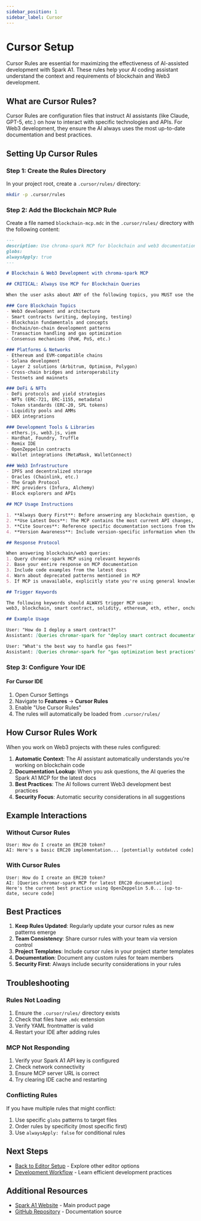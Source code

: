 ```yaml
---
sidebar_position: 1
sidebar_label: Cursor
---
```


# Cursor Setup

Cursor Rules are essential for maximizing the effectiveness of AI-assisted development with Spark A1. These rules help your AI coding assistant understand the context and requirements of blockchain and Web3 development.

## What are Cursor Rules?

Cursor Rules are configuration files that instruct AI assistants (like Claude, GPT-5, etc.) on how to interact with specific technologies and APIs. For Web3 development, they ensure the AI always uses the most up-to-date documentation and best practices.

## Setting Up Cursor Rules

### Step 1: Create the Rules Directory

In your project root, create a `.cursor/rules/` directory:

```bash
mkdir -p .cursor/rules
```

### Step 2: Add the Blockchain MCP Rule

Create a file named `blockchain-mcp.mdc` in the `.cursor/rules/` directory with the following content:

```markdown
---
description: Use chroma-spark MCP for blockchain and web3 documentation
globs:
alwaysApply: true
---

# Blockchain & Web3 Development with chroma-spark MCP

## CRITICAL: Always Use MCP for Blockchain Queries

When the user asks about ANY of the following topics, you MUST use the `chromar-spark` MCP server to fetch the most up-to-date documentation:

### Core Blockchain Topics
- Web3 development and architecture
- Smart contracts (writing, deploying, testing)
- Blockchain fundamentals and concepts
- Onchain/on-chain development patterns
- Transaction handling and gas optimization
- Consensus mechanisms (PoW, PoS, etc.)

### Platforms & Networks
- Ethereum and EVM-compatible chains
- Solana development
- Layer 2 solutions (Arbitrum, Optimism, Polygon)
- Cross-chain bridges and interoperability
- Testnets and mainnets

### DeFi & NFTs
- DeFi protocols and yield strategies
- NFTs (ERC-721, ERC-1155, metadata)
- Token standards (ERC-20, SPL tokens)
- Liquidity pools and AMMs
- DEX integrations

### Development Tools & Libraries
- ethers.js, web3.js, viem
- Hardhat, Foundry, Truffle
- Remix IDE
- OpenZeppelin contracts
- Wallet integrations (MetaMask, WalletConnect)

### Web3 Infrastructure
- IPFS and decentralized storage
- Oracles (Chainlink, etc.)
- The Graph Protocol
- RPC providers (Infura, Alchemy)
- Block explorers and APIs

## MCP Usage Instructions

1. **Always Query First**: Before answering any blockchain question, query the chromar-spark MCP for relevant documentation
2. **Use Latest Docs**: The MCP contains the most current API changes, deprecations, and best practices
3. **Cite Sources**: Reference specific documentation sections from the MCP in your responses
4. **Version Awareness**: Include version-specific information when the MCP provides it

## Response Protocol

When answering blockchain/web3 queries:
1. Query chromar-spark MCP using relevant keywords
2. Base your entire response on MCP documentation
3. Include code examples from the latest docs
4. Warn about deprecated patterns mentioned in MCP
5. If MCP is unavailable, explicitly state you're using general knowledge

## Trigger Keywords

The following keywords should ALWAYS trigger MCP usage:
web3, blockchain, smart contract, solidity, ethereum, eth, ether, onchain, on-chain, dapp, defi, nft, token, erc20, erc721, erc1155, metamask, wallet, transaction, gas, gwei, wei, abi, bytecode, deploy, mint, transfer, approve, allowance, balance, block, mining, validator, staking, layer2, l2, rollup, sidechain, cross-chain, bridge, oracle, chainlink, uniswap, opensea, polygon, arbitrum, optimism, avalanche, bnb, bsc, fantom, near, cosmos, polkadot, substrate, vyper, hardhat, truffle, foundry, remix, ganache, infura, alchemy, moralis, thegraph, ipfs, arweave, filecoin, ceramic, lens, aave, compound, makerdao, curve, balancer, sushiswap, pancakeswap, yield, farming, liquidity, amm, impermanent loss, slippage, mev, flashloan, flash loan, mainnet, testnet, sepolia, goerli, mumbai, rinkeby, ropsten

## Example Usage

User: "How do I deploy a smart contract?"
Assistant: [Queries chromar-spark for "deploy smart contract documentation"] → Provides answer based on latest MCP docs

User: "What's the best way to handle gas fees?"
Assistant: [Queries chromar-spark for "gas optimization best practices"] → Provides current best practices from MCP
```

### Step 3: Configure Your IDE

#### For Cursor IDE

1. Open Cursor Settings
2. Navigate to **Features** → **Cursor Rules**
3. Enable "Use Cursor Rules"
4. The rules will automatically be loaded from `.cursor/rules/`


## How Cursor Rules Work

When you work on Web3 projects with these rules configured:

1. **Automatic Context**: The AI assistant automatically understands you're working on blockchain code
2. **Documentation Lookup**: When you ask questions, the AI queries the Spark A1 MCP for the latest docs
3. **Best Practices**: The AI follows current Web3 development best practices
4. **Security Focus**: Automatic security considerations in all suggestions

## Example Interactions

### Without Cursor Rules
```
User: How do I create an ERC20 token?
AI: Here's a basic ERC20 implementation... [potentially outdated code]
```

### With Cursor Rules
```
User: How do I create an ERC20 token?
AI: [Queries chromar-spark MCP for latest ERC20 documentation]
Here's the current best practice using OpenZeppelin 5.0... [up-to-date, secure code]
```

## Best Practices

1. **Keep Rules Updated**: Regularly update your cursor rules as new patterns emerge
2. **Team Consistency**: Share cursor rules with your team via version control
3. **Project Templates**: Include cursor rules in your project starter templates
4. **Documentation**: Document any custom rules for team members
5. **Security First**: Always include security considerations in your rules

## Troubleshooting

### Rules Not Loading

1. Ensure the `.cursor/rules/` directory exists
2. Check that files have `.mdc` extension
3. Verify YAML frontmatter is valid
4. Restart your IDE after adding rules

### MCP Not Responding

1. Verify your Spark A1 API key is configured
2. Check network connectivity
3. Ensure MCP server URL is correct
4. Try clearing IDE cache and restarting

### Conflicting Rules

If you have multiple rules that might conflict:
1. Use specific `globs` patterns to target files
2. Order rules by specificity (most specific first)
3. Use `alwaysApply: false` for conditional rules

## Next Steps

- [Back to Editor Setup](/docs/editors) - Explore other editor options
- [Development Workflow](/docs/workflow) - Learn efficient development practices

## Additional Resources

- [Spark A1 Website](https://chrom.ar) - Main product page
- [GitHub Repository](https://github.com/chrom-ar/docs) - Documentation source